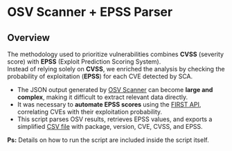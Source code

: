 # OSV Scanner + EPSS Parser

## Overview
The methodology used to prioritize vulnerabilities combines **CVSS** (severity score) with **EPSS** (Exploit Prediction Scoring System).  
Instead of relying solely on **CVSS**, we enriched the analysis by checking the probability of exploitation (**EPSS**) for each CVE detected by SCA.  

- The JSON output generated by [OSV Scanner](https://github.com/google/osv-scanner) can become **large and complex**, making it difficult to extract relevant data directly.  
- It was necessary to **automate EPSS scores** using the [FIRST API](https://api.first.org/data/v1/epss?cve=<CVE>), correlating CVEs with their exploitation probability.  
- This script parses OSV results, retrieves EPSS values, and exports a simplified [CSV file](https://github.com/paulocesarmsf/appsec_security_pipeline/blob/main/SCA/parsed-vulnerabilities.csv) with package, version, CVE, CVSS, and EPSS.  

**Ps:** Details on how to run the script are included inside the script itself.